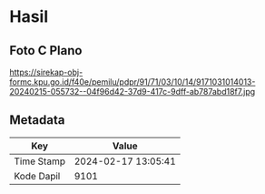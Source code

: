 # Hasil

## Foto C Plano

https://sirekap-obj-formc.kpu.go.id/f40e/pemilu/pdpr/91/71/03/10/14/9171031014013-20240215-055732--04f96d42-37d9-417c-9dff-ab787abd18f7.jpg


## Metadata

| Key        | Value               |
| ---------- | ------------------- |
| Time Stamp | 2024-02-17 13:05:41 |
| Kode Dapil | 9101                |




